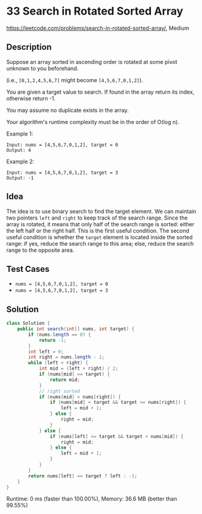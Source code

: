 # 33 Search in Rotated Sorted Array

<https://leetcode.com/problems/search-in-rotated-sorted-array/>, Medium

## Description

Suppose an array sorted in ascending order is rotated at some pivot unknown to you beforehand.

(i.e., `[0,1,2,4,5,6,7]` might become `[4,5,6,7,0,1,2]`).

You are given a target value to search. If found in the array return its index, otherwise return -1.

You may assume no duplicate exists in the array.

Your algorithm's runtime complexity must be in the order of O(log n).

Example 1:

```
Input: nums = [4,5,6,7,0,1,2], target = 0
Output: 4
```

Example 2:

```
Input: nums = [4,5,6,7,0,1,2], target = 3
Output: -1
```

## Idea

The idea is to use binary search to find the target element. We can maintain two
pointers `left` and `right` to keep track of the search range. Since the array
is rotated, it means that only half of the search range is sorted: either the
left half or the right half. This is the first useful condition. The second
useful condition is whether the `target` element is located inside the sorted
range: if yes, reduce the search range to this area; else, reduce the search
range to the opposite area.

## Test Cases

- `nums = [4,5,6,7,0,1,2], target = 0`
- `nums = [4,5,6,7,0,1,2], target = 3`

## Solution

```java
class Solution {
    public int search(int[] nums, int target) {
        if (nums.length == 0) {
            return -1;
        }
        int left = 0;
        int right = nums.length - 1;
        while (left < right) {
            int mid = (left + right) / 2;
            if (nums[mid] == target) {
                return mid;
            }
            // right sorted
            if (nums[mid] < nums[right]) {
                if (nums[mid] < target && target <= nums[right]) {
                    left = mid + 1;
                } else {
                    right = mid;
                }
            } else {
                if (nums[left] <= target && target < nums[mid]) {
                    right = mid;
                } else {
                    left = mid + 1;
                }
            }
        }
        return nums[left] == target ? left : -1;
    }
}
```

Runtime: 0 ms (faster than 100.00%), Memory: 36.6 MB (better than 99.55%)
